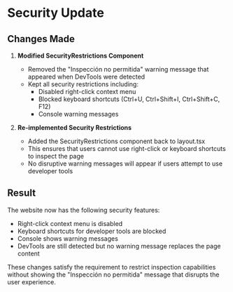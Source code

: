 # Security Update

## Changes Made

1. **Modified SecurityRestrictions Component**
   - Removed the "Inspección no permitida" warning message that appeared when DevTools were detected
   - Kept all security restrictions including:
     - Disabled right-click context menu
     - Blocked keyboard shortcuts (Ctrl+U, Ctrl+Shift+I, Ctrl+Shift+C, F12)
     - Console warning messages

2. **Re-implemented Security Restrictions**
   - Added the SecurityRestrictions component back to layout.tsx
   - This ensures that users cannot use right-click or keyboard shortcuts to inspect the page
   - No disruptive warning messages will appear if users attempt to use developer tools

## Result

The website now has the following security features:
- Right-click context menu is disabled
- Keyboard shortcuts for developer tools are blocked
- Console shows warning messages
- DevTools are still detected but no warning message replaces the page content

These changes satisfy the requirement to restrict inspection capabilities without showing the "Inspección no permitida" message that disrupts the user experience.